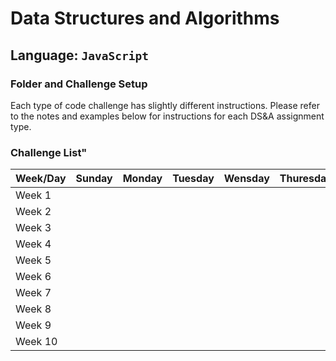 # Data Structures and Algorithms

## Language: `JavaScript`

### Folder and Challenge Setup

Each type of code challenge has slightly different instructions. Please refer to the notes and examples below for instructions for each DS&A assignment type.

### Challenge List"
| Week/Day  |  Sunday       | Monday     |  Tuesday      |  Wensday      |  Thuresday      |
|-----------|---------------|------------|---------------|---------------|-----------------|
| Week 1    |               |            |               |               |                 |
| Week 2    |               |            |               |               |                 |
| Week 3    |               |            |               |               |                 |
| Week 4    |               |            |               |               |                 |
| Week 5    |               |            |               |               |                 |
| Week 6    |               |            |               |               |                 |
| Week 7    |               |            |               |               |                 |
| Week 8    |               |            |               |               |                 |
| Week 9    |               |            |               |               |                 |
| Week 10   |               |            |               |               |                 |

